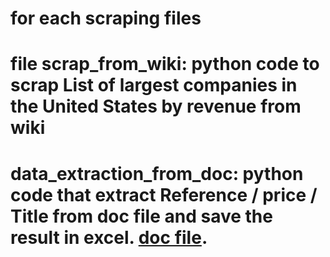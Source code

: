 # for each scraping files 

# file scrap_from_wiki: python code to scrap List of largest companies in the United States by revenue from wiki 
# data_extraction_from_doc: python code that extract Reference / price / Title from doc file and save the result in excel. [doc file](/content/drive/MyDrive/project.docx).
